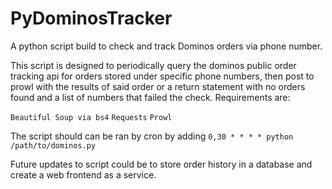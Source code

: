 # PyDominosTracker
A python script build to check and track Dominos orders via phone number.

This script is designed to periodically query the dominos public order tracking api for
orders stored under specific phone numbers, then post to prowl with the results of said
order or a return statement with no orders found and a list of numbers that failed the 
check. Requirements are:

`Beautiful Soup via bs4`
`Requests`
`Prowl`

The script should can be ran by cron by adding `0,30 * * * * python /path/to/dominos.py`

Future updates to script could be to store order history in a database and create a web
frontend as a service.
